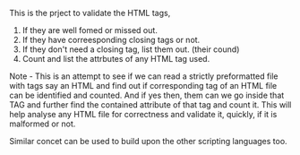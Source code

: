 This is the prject to validate the HTML tags, 
1. If they are well fomed or missed out.
2. If they have correesponding closing tags or not.
3. If they don't need a closing tag, list them out. (their cound)
4. Count and list the attrbutes of any HTML tag used.

Note - This is an attempt to see if we can read a strictly preformatted file with tags say an HTML and find out if corresponding tag of an HTML file can be identified and counted. And if yes then, them can we go inside that TAG and further find the contained attribute of that tag and count it. This will help analyse any HTML file for correctness and validate it, quickly, if it is malformed or not.

Similar concet can be used to build upon the other scripting languages too.
